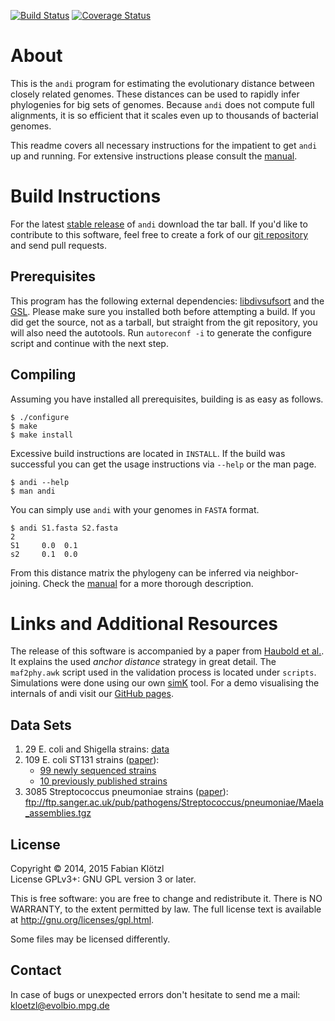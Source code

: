 [![Build Status](https://travis-ci.org/EvolBioInf/andi.svg?branch=master)](https://travis-ci.org/EvolBioInf/andi) [![Coverage Status](https://coveralls.io/repos/EvolBioInf/andi/badge.svg?branch=master)](https://coveralls.io/r/EvolBioInf/andi?branch=master)

# About

This is the `andi` program for estimating the evolutionary distance between closely related genomes. These distances can be used to rapidly infer phylogenies for big sets of genomes. Because `andi` does not compute full alignments, it is so efficient that it scales even up to thousands of bacterial genomes.

This readme covers all necessary instructions for the impatient to get `andi` up and running. For extensive instructions please consult the [manual](andi-manual.pdf).


# Build Instructions

For the latest [stable release](https://github.com/EvolBioInf/andi/releases) of `andi` download the tar ball. If you'd like to contribute to this software, feel free to create a fork of our [git repository](https://github.com/EvolBioInf/andi) and send pull requests.


## Prerequisites

This program has the following external dependencies: [libdivsufsort](https://github.com/y-256/libdivsufsort) and the [GSL](https://www.gnu.org/software/gsl/). Please make sure you installed both before attempting a build. If you did get the source, not as a tarball, but straight from the git repository, you will also need the autotools. Run `autoreconf -i` to generate the configure script and continue with the next step.


## Compiling

Assuming you have installed all prerequisites, building is as easy as follows.

	$ ./configure
	$ make
	$ make install

Excessive build instructions are located in `INSTALL`. If the build was successful you can get the usage instructions via `--help` or the man page.

	$ andi --help
	$ man andi

You can simply use `andi` with your genomes in `FASTA` format.

	$ andi S1.fasta S2.fasta
	2
	S1     0.0  0.1
	s2     0.1  0.0

From this distance matrix the phylogeny can be inferred via neighbor-joining. Check the [manual](andi-manual.pdf) for a more thorough description.


# Links and Additional Resources

The release of this software is accompanied by a paper from [Haubold et al.](http://bioinformatics.oxfordjournals.org/content/31/8/1169). It explains the used *anchor distance* strategy in great detail. The `maf2phy.awk` script used in the validation process is located under `scripts`. Simulations were done using our own [simK](http://guanine.evolbio.mpg.de/bioBox/) tool. For a demo visualising the internals of andi visit our [GitHub pages](http://evolbioinf.github.io/andi/).

## Data Sets

1. 29 E. coli and Shigella strains: [data](http://guanine.evolbio.mpg.de/andi/eco29.fasta.gz)
2. 109 E. coli ST131 strains ([paper](http://www.pnas.org/content/early/2014/03/28/1322678111.abstract)): 
	* [99 newly sequenced strains](https://github.com/BeatsonLab-MicrobialGenomics/ST131_99)
	* [10 previously published strains](http://guanine.evolbio.mpg.de/andi/st131_extra.tgz)
3. 3085 Streptococcus pneumoniae strains ([paper](http://www.nature.com/ng/journal/v46/n3/full/ng.2895.html)): ftp://ftp.sanger.ac.uk/pub/pathogens/Streptococcus/pneumoniae/Maela_assemblies.tgz

## License

Copyright © 2014, 2015 Fabian Klötzl  
License GPLv3+: GNU GPL version 3 or later.

This is free software: you are free to change and redistribute it. There is NO WARRANTY, to the extent permitted by law. The full license text is available at <http://gnu.org/licenses/gpl.html>.

Some files may be licensed differently.

## Contact

In case of bugs or unexpected errors don't hesitate to send me a mail: kloetzl@evolbio.mpg.de
